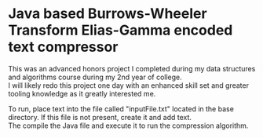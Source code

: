 <h1>Java based Burrows-Wheeler Transform Elias-Gamma encoded text compressor</h1>
<p>This was an advanced honors project I completed during my data structures and algorithms course during my 2nd year of college.
<br> I will likely redo this project one day with an enhanced skill set and greater tooling knowledge as it greatly interested me.</p>
<p>To run, place text into the file called "inputFile.txt" located in the base directory. If this file is not present, create it and add text.
<br>The compile the Java file and execute it to run the compression algorithm.</p>
